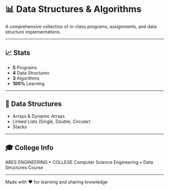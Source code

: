 # 📊 Data Structures & Algorithms

A comprehensive collection of in-class programs, assignments, and data structure implementations.

---

## 📈 Stats

- **5** Programs  
- **4** Data Structures  
- **3** Algorithms  
- **100%** Learning

---

## 📁 Data Structures

- Arrays & Dynamic Arrays  
- Linked Lists (Single, Double, Circular)  
- Stacks
---

## 🎓 College Info

ABES ENGINEERING • COLLEGE Computer Science Engineering • Data Structures Course

---

Made with ❤️ for learning and sharing knowledge
